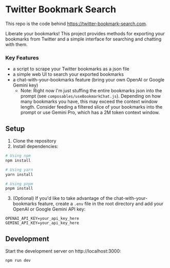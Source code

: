 # Twitter Bookmark Search

This repo is the code behind https://twitter-bookmark-search.com.

Liberate your bookmarks! This project provides methods for exporting your bookmarks from Twitter and a simple interface for searching and chatting with them.

### Key Features

- a script to scrape your Twitter bookmarks as a json file
- a simple web UI to search your exported bookmarks
- a chat-with-your-bookmarks feature (bring your own OpenAI or Google Gemini key)
  - Note: Right now I'm just stuffing the entire bookmarks json into the prompt (see `composables/useBookmarkChat.js`). Depending on how many bookmarks you have, this may exceed the context window length. Consider feeding a filtered slice of your bookmarks into the prompt or use Gemini Pro, which has a 2M token context window.

## Setup

1. Clone the repository
2. Install dependencies:

```bash
# Using npm
npm install

# Using yarn
yarn install

# Using pnpm
pnpm install
```

3. (Optional) If you'd like to take advantage of the chat-with-your-bookmarks feature, create a `.env` file in the root directory and add your OpenAI or Google Gemini API key:

```
OPENAI_API_KEY=your_api_key_here
GEMINI_API_KEY=your_api_key_here
```

## Development

Start the development server on http://localhost:3000:

```bash
npm run dev
```
